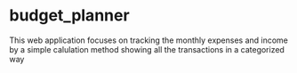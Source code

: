 # budget_planner
This web application focuses on tracking the monthly expenses and income by a simple calulation method 
showing all the transactions in a categorized way 

